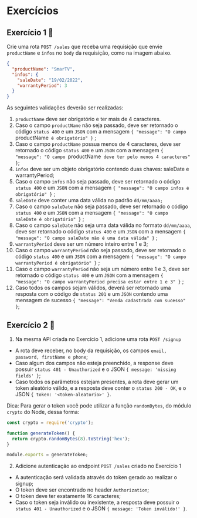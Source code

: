 # Exercícios

## Exercício 1 🚀
Crie uma rota `POST /sales` que receba uma requisição que envie `productName` e `infos` no `body` da requisição, como na imagem abaixo.
```json
{
  "productName": "SmarTV",
  "infos": {
    "saleDate": "19/02/2022",
    "warrantyPeriod": 3
  }
}
```

As seguintes validações deverão ser realizadas:
1. `productName` deve ser obrigatório e ter mais de 4 caracteres.
2. Caso o campo `productName` não seja passado, deve ser retornado o código `status 400` e um `JSON` com a mensagem `{ "message": "O campo `productName` é obrigatório" }` ;
3. Caso o campo `productName` possua menos de 4 caracteres, deve ser retornado o código `status 400` e um `JSON` com a mensagem `{ "message": "O campo `productName` deve ter pelo menos 4 caracteres" }`;
4. `infos` deve ser um objeto obrigatório contendo duas chaves: saleDate e warrantyPeriod;
5. Caso o campo `infos` não seja passado, deve ser retornado o código `status 400` e um `JSON` com a mensagem `{ "message": "O campo infos é obrigatório" }` ;
6. `saleDate` deve conter uma data válida no padrão `dd/mm/aaaa;`
7. Caso o campo `saleDate` não seja passado, deve ser retornado o código `status 400` e um `JSON` com a mensagem `{ "message": "O campo saleDate é obrigatório" }` ;
8. Caso o campo `saleDate` não seja uma data válida no formato `dd/mm/aaaa`, deve ser retornado o código `status 400` e um `JSON` com a mensagem `{ "message": "O campo saleDate não é uma data válida" }` ;
9. `warrantyPeriod` deve ser um número inteiro entre 1 e 3;
10. Caso o campo `warrantyPeriod` não seja passado, deve ser retornado o código `status 400` e um `JSON` com a mensagem `{ "message": "O campo warrantyPeriod é obrigatório" }` ;
11. Caso o campo `warrantyPeriod` não seja um número entre 1 e 3, deve ser retornado o código `status 400` e um `JSON` com a mensagem `{ "message": "O campo warrantyPeriod precisa estar entre 1 e 3" }` ;
12. Caso todos os campos sejam válidos, deverá ser retornado uma resposta com o código de `status 201` e um `JSON` contendo uma mensagem de sucesso `{ "message": "Venda cadastrada com sucesso" }`;


## Exercício 2 🚀
1. Na mesma API criada no Exercício 1, adicione uma rota `POST /signup`
- A rota deve receber, no body da requisição, os campos `email, password, firstName e phone`;
- Caso algum dos campos não esteja preenchido, a response deve possuir `status 401 - Unauthorized` e o JSON `{ message: 'missing fields' }`;
- Caso todos os parâmetros estejam presentes, a rota deve gerar um token aleatório válido, e a resposta deve conter o `status 200 - OK`, e o JSON `{ token: '<token-aleatorio>' }`.

Dica: Para gerar o token você pode utilizar a função `randomBytes`, do módulo `crypto` do Node, dessa forma:
```js
const crypto = require('crypto');

function generateToken() {
  return crypto.randomBytes(8).toString('hex');
}

module.exports = generateToken;
```

2. Adicione autenticação ao endpoint `POST /sales` criado no Exercício 1
- A autenticação será validada através do token gerado ao realizar o signup;
- O token deve ser encontrado no header `Authorization`;
- O token deve ter exatamente 16 caracteres;
- Caso o token seja inválido ou inexistente, a resposta deve possuir o `status 401 - Unauthorized` e o JSON `{ message: 'Token inválido!' }`.

